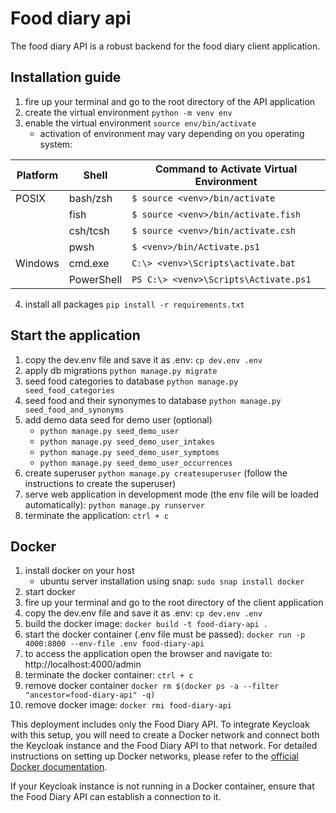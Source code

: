 # Food diary api

The food diary API is a robust backend for the food diary client application.

## Installation guide
1. fire up your terminal and go to the root directory of the API application
2. create the virtual environment `python -m venv env`
3. enable the virtual environment `source env/bin/activate`
   - activation of environment may vary depending on you operating system:
   
| Platform | Shell          | Command to Activate Virtual Environment               |
|----------|----------------|------------------------------------------------------|
| POSIX    | bash/zsh       | `$ source <venv>/bin/activate`                       |
|          | fish           | `$ source <venv>/bin/activate.fish`                 |
|          | csh/tcsh      | `$ source <venv>/bin/activate.csh`                  |
|          | pwsh           | `$ <venv>/bin/Activate.ps1`                         |
| Windows  | cmd.exe       | `C:\> <venv>\Scripts\activate.bat`                  |
|          | PowerShell     | `PS C:\> <venv>\Scripts\Activate.ps1`               |


4. install all packages `pip install -r requirements.txt`


## Start the application
1. copy the dev.env file and save it as .env: `cp dev.env .env`
2. apply db migrations `python manage.py migrate` 
3. seed food categories to database `python manage.py seed_food_categories`
4. seed food and their synonymes to database `python manage.py seed_food_and_synonyms`
5. add demo data seed for demo user (optional)
   - `python manage.py seed_demo_user`
   - `python manage.py seed_demo_user_intakes`
   - `python manage.py seed_demo_user_symptoms`
   - `python manage.py seed_demo_user_occurrences`
6. create superuser `python manage.py createsuperuser` (follow the instructions to create the superuser)
7. serve web application in development mode (the env file will be loaded automatically): `python manage.py runserver` 
8. terminate the application: `ctrl + c`

## Docker

1. install docker on your host
    - ubuntu server installation using snap: `sudo snap install docker`
2. start docker
3. fire up your terminal and go to the root directory of the client application
4. copy the dev.env file and save it as .env: `cp dev.env .env`
5. build the docker image: `docker build -t food-diary-api .`
6. start the docker container (.env file must be passed): `docker run -p 4000:8000 --env-file .env food-diary-api`
7. to access the application open the browser and navigate to: http://localhost:4000/admin
8. terminate the docker container: `ctrl + c`
9. remove docker container `docker rm $(docker ps -a --filter "ancestor=food-diary-api" -q)`
10. remove docker image: `docker rmi food-diary-api`

This deployment includes only the Food Diary API. To integrate Keycloak with this setup, you will need to create a Docker network and connect both the Keycloak instance and the Food Diary API to that network. For detailed instructions on setting up Docker networks, please refer to the [official Docker documentation](https://docs.docker.com/engine/network/). 

If your Keycloak instance is not running in a Docker container, ensure that the Food Diary API can establish a connection to it.